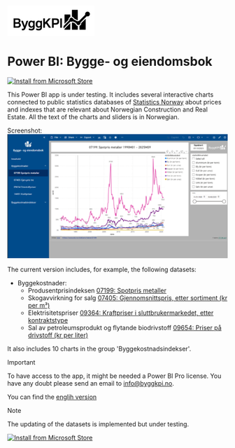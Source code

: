 <img src="Documents/Logo Black.jpg" alt="ByggKPI Logo" style="width: 200px" />  

# Power BI: Bygge- og eiendomsbok

[![Install from Microsoft Store][badge]][store]

[badge]: https://img.shields.io/badge/Install_from-Microsoft_Store-blue?style=for-the-badge&logot&logoColor=white
[store]: https://marketplace.microsoft.com/en-us/product/power-bi/byggkpi1713816406537.bygg_og_eiemdombok

This Power BI app is under testing. It includes several interactive charts connected to public statistics databases of [Statistics Norway](https://www.ssb.no) about prices and indexes that are relevant about Norwegian Construction and Real Estate. All the text of the charts and sliders is in Norwegian.

Screenshot:
<img src="Documents/Bygge-_og_eiendomsbok.png" alt="Bygge- og eiendomsbok" style="width: 1000px" />

The current version includes, for example, the following datasets:

- Byggekostnader:
    * Produsentprisindeksen [07199: Spotpris metaller](https://www.ssb.no/statbank/table/07199)
    * Skogavvirkning for salg [07405: Gjennomsnittspris, etter sortiment (kr per m³)](https://www.ssb.no/statbank/table/07405)
    * Elektrisitetspriser [09364: Kraftpriser i sluttbrukermarkedet, etter kontraktstype](https://www.ssb.no/statbank/table/09364)
    * Sal av petroleumsprodukt og flytande biodrivstoff [09654: Priser på drivstoff (kr per liter)](https://www.ssb.no/statbank/table/09654)


It also includes 10 charts  in the group 'Byggekostnadsindekser'.


> [!IMPORTANT]
> To have access to the app, it might be needed a Power BI Pro license.
> You have any doubt please send an email to [info@byggkpi.no](mailto:info@byggkpi.no?subject=[Power%20BI]%20Access%20Bygge-%20og%20eiendom%20app).

You can find the [englih version](https://github.com/Bygg-KPI-AI/Power-BI-Bygge-og-eiendomsbok)


> [!NOTE]
> The updating of the datasets is implemented but under testing.

[![Install from Microsoft Store](https://img.shields.io/badge/Install_from-Microsoft_Store-blue?style=for-the-badge&logoColor=Store-blue)](https://marketplace.microsoft.com/en-us/product/power-bi/byggkpi1713816406537.bygg_og_eiemdombok)
